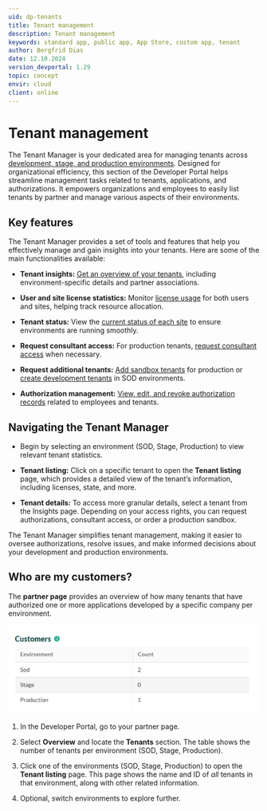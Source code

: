 ```yaml
---
uid: dp-tenants
title: Tenant management
description: Tenant management
keywords: standard app, public app, App Store, custom app, tenant
author: Bergfrid Dias
date: 12.10.2024
version_devportal: 1.29
topic: concept
envir: cloud
client: online
---
```


# Tenant management

The Tenant Manager is your dedicated area for managing tenants across [development, stage, and production environments][9]. Designed for organizational efficiency, this section of the Developer Portal helps streamline management tasks related to tenants, applications, and authorizations. It empowers organizations and employees to easily list tenants by partner and manage various aspects of their environments.

## Key features

The Tenant Manager provides a set of tools and features that help you effectively manage and gain insights into your tenants. Here are some of the main functionalities available:

* **Tenant insights:** [Get an overview of your tenants][1], including environment-specific details and partner associations.

* **User and site license statistics:** Monitor [license usage][2] for both users and sites, helping track resource allocation.

* **Tenant status:** View the [current status of each site][3] to ensure environments are running smoothly.

* **Request consultant access:** For production tenants, [request consultant access][8] when necessary.

* **Request additional tenants:** [Add sandbox tenants][5] for production or [create development tenants][5] in SOD environments.

* **Authorization management:** [View, edit, and revoke authorization records][4] related to employees and tenants.

## Navigating the Tenant Manager

* Begin by selecting an environment (SOD, Stage, Production) to view relevant tenant statistics.

* **Tenant listing:** Click on a specific tenant to open the **Tenant listing** page, which provides a detailed view of the tenant’s information, including licenses, state, and more.

* **Tenant details:** To access more granular details, select a tenant from the Insights page. Depending on your access rights, you can request authorizations, consultant access, or order a production sandbox.

The Tenant Manager simplifies tenant management, making it easier to oversee authorizations, resolve issues, and make informed decisions about your development and production environments.

## Who are my customers?

The **partner page** provides an overview of how many tenants that have authorized one or more applications developed by a specific company per environment.

![List of tenants -screenshot][img1]

1. In the Developer Portal, go to your partner page.

2. Select **Overview** and locate the **Tenants** section. The table shows the number of tenants per environment (SOD, Stage, Production).

3. Click one of the environments (SOD, Stage, Production) to open the **Tenant listing** page. This page shows the name and ID of *all* tenants in that environment, along with other related information.

4. Optional, switch environments to explore further.

<!-- Referenced links -->
[1]: info.md
[2]: info.md#license
[3]: info.md#state
[4]: authorization.md
[5]: get.md
[8]: https://online2.superoffice.com/Cust1990/CS/scripts/customer.fcgi?action=formFrame&formId=F-z9xleEUg
[9]: ../getting-started/app-envir.md

<!-- Referenced images -->
[img1]: media/customers.png
